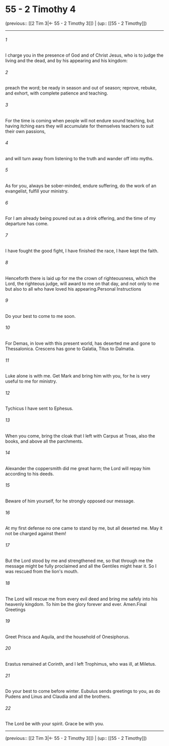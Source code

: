 # 55 - 2 Timothy 4

(previous:: [[2 Tim 3|← 55 - 2 Timothy 3]]) | (up:: [[55 - 2 Timothy]])

***


###### 1 
I charge you in the presence of God and of Christ Jesus, who is to judge the living and the dead, and by his appearing and his kingdom: 

###### 2 
preach the word; be ready in season and out of season; reprove, rebuke, and exhort, with complete patience and teaching. 

###### 3 
For the time is coming when people will not endure sound teaching, but having itching ears they will accumulate for themselves teachers to suit their own passions, 

###### 4 
and will turn away from listening to the truth and wander off into myths. 

###### 5 
As for you, always be sober-minded, endure suffering, do the work of an evangelist, fulfill your ministry. 

###### 6 
For I am already being poured out as a drink offering, and the time of my departure has come. 

###### 7 
I have fought the good fight, I have finished the race, I have kept the faith. 

###### 8 
Henceforth there is laid up for me the crown of righteousness, which the Lord, the righteous judge, will award to me on that day, and not only to me but also to all who have loved his appearing.Personal Instructions 

###### 9 
Do your best to come to me soon. 

###### 10 
For Demas, in love with this present world, has deserted me and gone to Thessalonica. Crescens has gone to Galatia, Titus to Dalmatia. 

###### 11 
Luke alone is with me. Get Mark and bring him with you, for he is very useful to me for ministry. 

###### 12 
Tychicus I have sent to Ephesus. 

###### 13 
When you come, bring the cloak that I left with Carpus at Troas, also the books, and above all the parchments. 

###### 14 
Alexander the coppersmith did me great harm; the Lord will repay him according to his deeds. 

###### 15 
Beware of him yourself, for he strongly opposed our message. 

###### 16 
At my first defense no one came to stand by me, but all deserted me. May it not be charged against them! 

###### 17 
But the Lord stood by me and strengthened me, so that through me the message might be fully proclaimed and all the Gentiles might hear it. So I was rescued from the lion's mouth. 

###### 18 
The Lord will rescue me from every evil deed and bring me safely into his heavenly kingdom. To him be the glory forever and ever. Amen.Final Greetings 

###### 19 
Greet Prisca and Aquila, and the household of Onesiphorus. 

###### 20 
Erastus remained at Corinth, and I left Trophimus, who was ill, at Miletus. 

###### 21 
Do your best to come before winter. Eubulus sends greetings to you, as do Pudens and Linus and Claudia and all the brothers. 

###### 22 
The Lord be with your spirit. Grace be with you.

***

(previous:: [[2 Tim 3|← 55 - 2 Timothy 3]]) | (up:: [[55 - 2 Timothy]])
